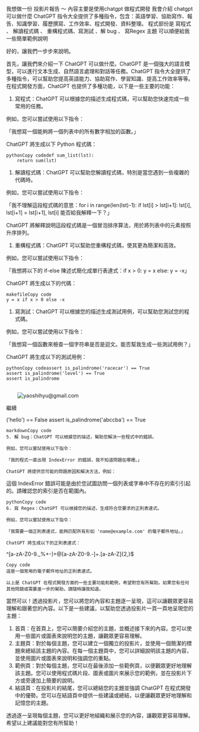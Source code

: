 我想做一份 投影片報告 ～ 內容主要是使用chatgpt 做程式開發 我會介紹 chatgpt 可以做什麼  ChatGPT 指令大全提供了多種指令，包含：英語學習、協助寫作、報告、知識學習、履歷撰寫、工作效率、程式開發、資料整理。  程式部份是 寫程式  、  解讀程式碼 、 重構程式碼、寫測試 、解 bug 、 寫Regex 主題 可以順便給我一些簡單範例說明





好的，讓我們一步步來說明。

首先，讓我們來介紹一下 ChatGPT 可以做什麼。ChatGPT 是一個強大的語言模型，可以進行文本生成、自然語言處理和對話等任務。ChatGPT 指令大全提供了多種指令，可以幫助您提高英語能力、協助寫作、學習知識、提高工作效率等等。在程式開發方面，ChatGPT 也提供了多種功能，以下是一些主要的功能：

1. 寫程式：ChatGPT 可以根據您的描述生成程式碼，可以幫助您快速完成一些常用的任務。

例如，您可以嘗試使用以下指令：

「我想寫一個能夠將一個列表中的所有數字相加的函數。」

ChatGPT 將生成以下 Python 程式碼：

```
pythonCopy codedef sum_list(lst):
    return sum(lst)
```

1. 解讀程式碼：ChatGPT 可以幫助您解讀程式碼，特別是當您遇到一些複雜的代碼時。

例如，您可以嘗試使用以下指令：

「我不理解這段程式碼的意思：for i in range(len(lst)-1): if lst[i] > lst[i+1]: lst[i], lst[i+1] = lst[i+1], lst[i] 能否給我解釋一下？」

ChatGPT 將解釋說明這段程式碼是一個冒泡排序算法，用於將列表中的元素按照升序排列。

1. 重構程式碼：ChatGPT 可以幫助您重構程式碼，使其更為簡潔和高效。

例如，您可以嘗試使用以下指令：

「我想將以下的 if-else 陳述式簡化成單行表達式：if x > 0: y = x else: y = -x」

ChatGPT 將生成以下的代碼：

```
makefileCopy code
y = x if x > 0 else -x
```

1. 寫測試：ChatGPT 可以根據您的描述生成測試用例，可以幫助您測試您的程式碼。

例如，您可以嘗試使用以下指令：

「我想寫一個函數來檢查一個字符串是否是迴文。能否幫我生成一些測試用例？」

ChatGPT 將生成以下的測試用例：

```
pythonCopy codeassert is_palindrome('racecar') == True
assert is_palindrome('level') == True
assert is_palindrome
```



![img](data:image/svg+xml,%3csvg%20xmlns=%27http://www.w3.org/2000/svg%27%20version=%271.1%27%20width=%2730%27%20height=%2730%27/%3e)![yaoshihyu@gmail.com](https://chat.openai.com/_next/image?url=https%3A%2F%2Fs.gravatar.com%2Favatar%2F28e8e6436f791707e7450f456b1780c0%3Fs%3D480%26r%3Dpg%26d%3Dhttps%253A%252F%252Fcdn.auth0.com%252Favatars%252Fya.png&w=64&q=75)

繼續





('hello') == False assert is_palindrome('abccba') == True

```
markdownCopy code
5. 解 bug：ChatGPT 可以根據您的描述，幫助您解決一些程式中的錯誤。

例如，您可以嘗試使用以下指令：

「我的程式一直出現 IndexError 的錯誤，我不知道問題在哪裡。」

ChatGPT 將提供您可能的問題原因和解決方法，例如：
```

這個 IndexError 錯誤可能是由於您試圖訪問一個列表或字串中不存在的索引引起的。請確認您的索引是否在範圍內。

```
pythonCopy code
6. 寫 Regex：ChatGPT 可以根據您的描述，生成符合您要求的正則表達式。

例如，您可以嘗試使用以下指令：

「我需要一個正則表達式，能夠匹配所有形如 'name@example.com' 的電子郵件地址。」

ChatGPT 將生成以下的正則表達式：
```

^[a-zA-Z0-9._%+-]+@[a-zA-Z0-9.-]+.[a-zA-Z]{2,}$

```
Copy code
這是一個常用的電子郵件地址的正則表達式。

以上是 ChatGPT 在程式開發方面的一些主要功能和範例，希望對您有所幫助。如果您有任何其他問題或需要進一步的幫助，請隨時讓我知道。
```



當然可以！透過投影片，您可以將您的內容和主題逐一呈現，這可以讓觀眾更容易理解和跟著您的內容。以下是一些建議，以幫助您透過投影片一頁一頁地呈現您的主題：

1. 首頁：在首頁上，您可以簡要介紹您的主題，並概述接下來的內容。您可以使用一些圖片或圖表來說明您的主題，讓觀眾更容易理解。
2. 主題頁：對於每個主題，您可以建立一個獨立的投影片，並使用一個簡潔的標題來總結該主題的內容。在每一個主題頁中，您可以詳細說明該主題的內容，並使用圖片或圖表來說明和強調您的重點。
3. 範例頁：對於每個主題，您可以在最後添加一些範例頁，以便觀眾更好地理解該主題。您可以使用程式碼片段、圖表或圖片來展示您的範例，並在投影片下方或旁邊加上簡要的說明。
4. 結語頁：在投影片的結尾，您可以總結您的主題並強調 ChatGPT 在程式開發中的優勢。您可以在結語頁中提供一些建議或總結，以便讓觀眾更好地理解和記憶您的主題。

透過逐一呈現每個主題，您可以更好地組織和展示您的內容，讓觀眾更容易理解。希望以上建議能對您有所幫助！

